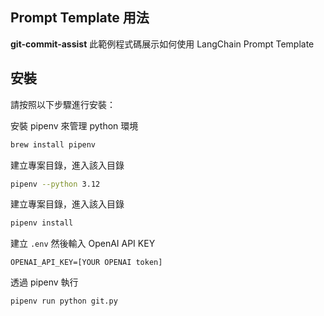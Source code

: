 ## Prompt Template 用法

**git-commit-assist** 此範例程式碼展示如何使用 LangChain Prompt Template

## 安裝

請按照以下步驟進行安裝：

安裝 pipenv 來管理 python 環境

```sh
brew install pipenv
```

建立專案目錄，進入該入目錄

```sh
pipenv --python 3.12
```

建立專案目錄，進入該入目錄

```sh
pipenv install
```

建立 `.env` 然後輸入 OpenAI API KEY

```text
OPENAI_API_KEY=[YOUR OPENAI token]
```

透過 pipenv 執行

```sh
pipenv run python git.py
```
